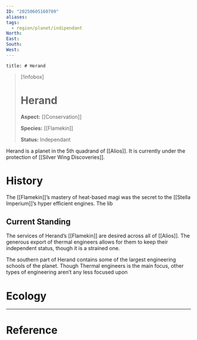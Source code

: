 ```yaml
---
ID: "20250605160709"
aliases: 
tags:
  - region/planet/indipendant
North: 
East: 
South: 
West:
---
```

```toc
title: # Herand
```

>[!infobox]
># Herand
> **Aspect:** [[Conservation]]
> 
> **Species:** [[Flamekin]]
> 
> **Status:** Independant

Herand is a planet in the 5th quadrand of [[Alios]]. It is currently under the protection of [[Silver Wing Discoveries]].

# History

The [[Flamekin]]’s mastery of heat-based magi was the secret to the [[Stella Imperium]]’s hyper efficient engines. The lib

## Current Standing

The services of Herand’s [[Flamekin]] are desired across all of [[Alios]]. The generous export of thermal engineers allows for them to keep their independent status, though it is a strained one.

The southern part of Herand contains some of the largest engineering schools of the planet. Though Thermal engineers is the main focus, other types of engineering aren’t any less focused upon

# Ecology

---

# Reference